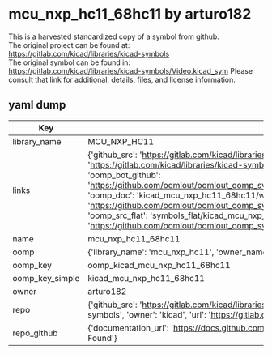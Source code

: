 # mcu_nxp_hc11_68hc11 by arturo182  
This is a harvested standardized copy of a symbol from github.  
The original project can be found at:  
https://gitlab.com/kicad/libraries/kicad-symbols  
The original symbol can be found in:
https://gitlab.com/kicad/libraries/kicad-symbols/Video.kicad_sym
Please consult that link for additional, details, files, and license information.  
## yaml dump  
| Key | Value |  
| --- | --- |  
| library_name | MCU_NXP_HC11 |  
| links | {'github_src': 'https://gitlab.com/kicad/libraries/kicad-symbols/Video.kicad_sym', 'github_src_repo': 'https://gitlab.com/kicad/libraries/kicad-symbols', 'oomp_bot': 'kicad_mcu_nxp_hc11_68hc11/working', 'oomp_bot_github': 'https://github.com/oomlout/oomlout_oomp_symbol_bot/tree/main/kicad_mcu_nxp_hc11_68hc11/working', 'oomp_doc': 'kicad_mcu_nxp_hc11_68hc11/working', 'oomp_doc_github': 'https://github.com/oomlout/oomlout_oomp_symbol_doc/tree/main/kicad_mcu_nxp_hc11_68hc11/working', 'oomp_src_flat': 'symbols_flat/kicad_mcu_nxp_hc11_68hc11/working', 'oomp_src_flat_github': 'https://github.com/oomlout/oomlout_oomp_symbol_src/tree/main/kicad_mcu_nxp_hc11_68hc11/working'} |  
| name | mcu_nxp_hc11_68hc11 |  
| oomp | {'library_name': 'mcu_nxp_hc11', 'owner_name': 'kicad', 'symbol_name': 'mcu_nxp_hc11_68hc11'} |  
| oomp_key | oomp_kicad_mcu_nxp_hc11_68hc11 |  
| oomp_key_simple | kicad_mcu_nxp_hc11_68hc11 |  
| owner | arturo182 |  
| repo | {'github_src': 'https://gitlab.com/kicad/libraries/kicad-symbols/Video.kicad_sym', 'name': 'libraries/kicad-symbols', 'owner': 'kicad', 'url': 'https://gitlab.com/kicad/libraries/kicad-symbols'} |  
| repo_github | {'documentation_url': 'https://docs.github.com/rest/repos/repos#get-a-repository', 'message': 'Not Found'} |  


